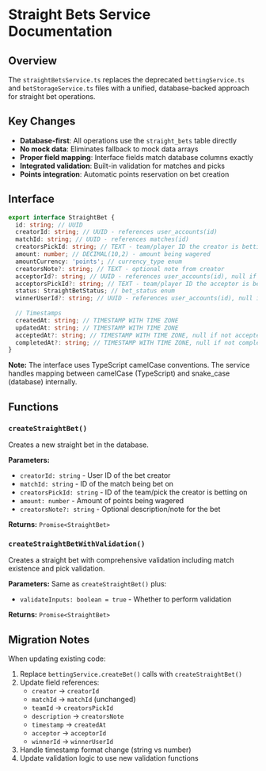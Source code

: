 # Straight Bets Service Documentation

## Overview
The `straightBetsService.ts` replaces the deprecated `bettingService.ts` and `betStorageService.ts` files with a unified, database-backed approach for straight bet operations.

## Key Changes
- **Database-first**: All operations use the `straight_bets` table directly
- **No mock data**: Eliminates fallback to mock data arrays
- **Proper field mapping**: Interface fields match database columns exactly
- **Integrated validation**: Built-in validation for matches and picks
- **Points integration**: Automatic points reservation on bet creation

## Interface
```typescript
export interface StraightBet {
  id: string; // UUID
  creatorId: string; // UUID - references user_accounts(id)
  matchId: string; // UUID - references matches(id)  
  creatorsPickId: string; // TEXT - team/player ID the creator is betting on
  amount: number; // DECIMAL(10,2) - amount being wagered
  amountCurrency: 'points'; // currency_type enum
  creatorsNote?: string; // TEXT - optional note from creator
  acceptorId?: string; // UUID - references user_accounts(id), null if not accepted
  acceptorsPickId?: string; // TEXT - team/player ID the acceptor is betting on
  status: StraightBetStatus; // bet_status enum
  winnerUserId?: string; // UUID - references user_accounts(id), null if not completed
  
  // Timestamps
  createdAt: string; // TIMESTAMP WITH TIME ZONE
  updatedAt: string; // TIMESTAMP WITH TIME ZONE
  acceptedAt?: string; // TIMESTAMP WITH TIME ZONE, null if not accepted
  completedAt?: string; // TIMESTAMP WITH TIME ZONE, null if not completed
}
```

**Note:** The interface uses TypeScript camelCase conventions. The service handles mapping between camelCase (TypeScript) and snake_case (database) internally.

## Functions

### `createStraightBet()`
Creates a new straight bet in the database.

**Parameters:**
- `creatorId: string` - User ID of the bet creator
- `matchId: string` - ID of the match being bet on
- `creatorsPickId: string` - ID of the team/pick the creator is betting on
- `amount: number` - Amount of points being wagered
- `creatorsNote?: string` - Optional description/note for the bet

**Returns:** `Promise<StraightBet>`

### `createStraightBetWithValidation()`
Creates a straight bet with comprehensive validation including match existence and pick validation.

**Parameters:** Same as `createStraightBet()` plus:
- `validateInputs: boolean = true` - Whether to perform validation

**Returns:** `Promise<StraightBet>`

## Migration Notes
When updating existing code:
1. Replace `bettingService.createBet()` calls with `createStraightBet()`
2. Update field references:
   - `creator` → `creatorId`
   - `matchId` → `matchId` (unchanged)
   - `teamId` → `creatorsPickId`
   - `description` → `creatorsNote`
   - `timestamp` → `createdAt`
   - `acceptor` → `acceptorId`
   - `winnerId` → `winnerUserId`
3. Handle timestamp format change (string vs number)
4. Update validation logic to use new validation functions 